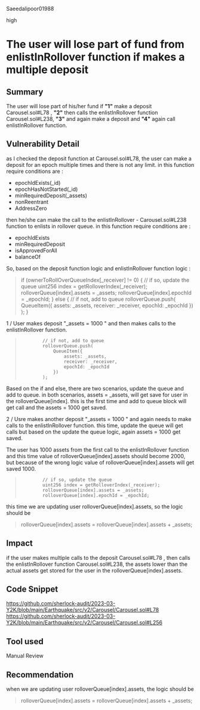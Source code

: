 Saeedalipoor01988

high

# The user will lose part of fund from enlistInRollover function if makes a multiple deposit

## Summary
The user will lose part of his/her fund if  **"1"** make a deposit Carousel.sol#L78 , **"2"** then calls the enlistInRollover function Carousel.sol#L238, **"3"** and again make a deposit and **"4"** again call enlistInRollover function.

## Vulnerability Detail
as I checked the deposit function at Carousel.sol#L78, the user can make a deposit for an epoch multiple times and there is not any limit. in this function require conditions are :

- epochIdExists(_id)
- epochHasNotStarted(_id)
- minRequiredDeposit(_assets)
- nonReentrant
- AddressZero

then he/she can make the call to the enlistInRollover - Carousel.sol#L238 function to enlists in rollover queue. in this function require conditions are :

- epochIdExists
- minRequiredDeposit
- isApprovedForAll
- balanceOf

So, based on the deposit function logic and enlistInRollover function logic :

> if (ownerToRollOverQueueIndex[_receiver] != 0) {
>             // if so, update the queue
>             uint256 index = getRolloverIndex(_receiver);
>             rolloverQueue[index].assets = _assets;
>             rolloverQueue[index].epochId = _epochId;
>         } else {
>             // if not, add to queue
>             rolloverQueue.push(
>                 QueueItem({
>                     assets: _assets,
>                     receiver: _receiver,
>                     epochId: _epochId
>                 })
>             );
>         }

1 / User makes deposit "_assets = 1000 " and then makes calls to the enlistInRollover function.

>             // if not, add to queue
>             rolloverQueue.push(
>                 QueueItem({
>                     assets: _assets,
>                     receiver: _receiver,
>                     epochId: _epochId
>                 })
>             );

Based on the if and else, there are two scenarios, update the queue and add to queue. in both scenarios, assets = _assets, will get save for user in the rolloverQueue[index]. this is the first time and add to queue block will get call and the assets = 1000 get saved.

2 / Usre makes another deposit  "_assets = 1000 " and again needs to make calls to the enlistInRollover function. this time, update the queue will get calls but based on the update the queue logic, again assets = 1000 get saved. 

The user has 1000 assets from the first call to the enlistInRollover function and this time value of rolloverQueue[index].assets should become 2000, but because of the wrong logic value of rolloverQueue[index].assets will get saved 1000.

>             // if so, update the queue
>             uint256 index = getRolloverIndex(_receiver);
>             rolloverQueue[index].assets = _assets;
>             rolloverQueue[index].epochId = _epochId;

this time we are updating user rolloverQueue[index].assets, so the logic should be 

> rolloverQueue[index].assets = rolloverQueue[index].assets + _assets;

## Impact
if the user makes multiple calls to the deposit Carousel.sol#L78 , then calls the enlistInRollover function Carousel.sol#L238, the assets lower than the actual assets get stored for the user in the rolloverQueue[index].assets.

## Code Snippet
https://github.com/sherlock-audit/2023-03-Y2K/blob/main/Earthquake/src/v2/Carousel/Carousel.sol#L78
https://github.com/sherlock-audit/2023-03-Y2K/blob/main/Earthquake/src/v2/Carousel/Carousel.sol#L256

## Tool used
Manual Review

## Recommendation
when we are updating user rolloverQueue[index].assets, the logic should be 

> rolloverQueue[index].assets = rolloverQueue[index].assets + _assets;